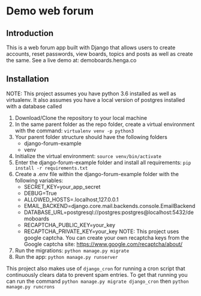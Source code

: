 # Demo web forum

## Introduction
This is a web forum app built with Django that allows users to create accounts, reset passwords,
view boards, topics and posts as well as create the same. See a live demo at: demoboards.henga.co

## Installation
NOTE: This project assumes you have python 3.6 installed as well as virtualenv. It also assumes you
have a local version of postgres installed with a database called 

1. Download/Clone the repository to your local machine
2. In the same parent folder as the repo folder, create a virtual environment with the command: `virtualenv venv -p python3`
3. Your parent folder structure should have the following folders
    - django-forum-example
    - venv
4. Initialize the virtual environment: `source venv/bin/activate`
5. Enter the django-forum-example folder and install all requirements: `pip install -r requirements.txt`
6. Create a .env file within the django-forum-example folder with the following variables:
    - SECRET_KEY=your_app_secret
    - DEBUG=True
    - ALLOWED_HOSTS=.localhost,127.0.0.1
    - EMAIL_BACKEND=django.core.mail.backends.console.EmailBackend
    - DATABASE_URL=postgresql://postgres:postgres@localhost:5432/demoboards
    - RECAPTCHA_PUBLIC_KEY=your_key
    - RECAPTCHA_PRIVATE_KEY=your_key
    NOTE: This project uses google captcha. You can create your own recaptcha keys from the Google captcha
    site: https://www.google.com/recaptcha/about/
7. Run the migrations: `python manage.py migrate`
8. Run the app: `python manage.py runserver`

This project also makes use of `django_cron` for running a cron script that continuously clears data to prevent spam
entries. To get that running you can run the command `python manage.py migrate django_cron` then `python manage.py runcrons`
